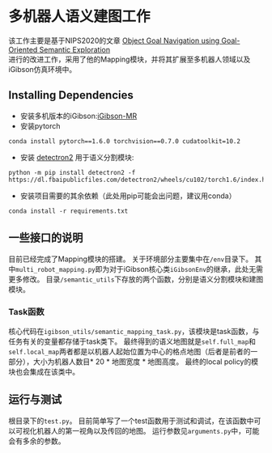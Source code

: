 # 多机器人语义建图工作
该工作主要是基于NIPS2020的文章
[Object Goal Navigation using Goal-Oriented Semantic Exploration](https://arxiv.org/pdf/2007.00643.pdf)<br />
进行的改进工作，采用了他的Mapping模块，并将其扩展至多机器人领域以及iGibson仿真环境中。

## Installing Dependencies
- 安装多机版本的iGibson:[iGibson-MR](https://github.com/vsislab/iGibson-MR)
- 安装pytorch
```
conda install pytorch==1.6.0 torchvision==0.7.0 cudatoolkit=10.2 
```

- 安装 [detectron2](https://github.com/facebookresearch/detectron2/) 用于语义分割模块:
```
python -m pip install detectron2 -f https://dl.fbaipublicfiles.com/detectron2/wheels/cu102/torch1.6/index.html 
```
- 安装项目需要的其余依赖（此处用pip可能会出问题，建议用conda）
```
conda install -r requirements.txt
```

## 一些接口的说明
目前已经完成了Mapping模块的搭建。
关于环境部分主要集中在`/env`目录下。
其中`multi_robot_mapping.py`即为对于iGibson核心类`iGibsonEnv`的继承，此处无需更多修改。
目录`/semantic_utils`下存放的两个函数，分别是语义分割模块和建图模块。

### Task函数
核心代码在`igibson_utils/semantic_mapping_task.py`，该模块是task函数，与任务有关的变量都存储于task类下。
最终得到的语义地图就是`self.full_map`和`self.local_map`两者都是以机器人起始位置为中心的格点地图（后者是前者的一部分），大小为机器人数目* 20 * 地图宽度 * 地图高度。
最终的local policy的模块也会集成在该类中。

## 运行与测试
根目录下的`test.py`。
目前简单写了一个test函数用于测试和调试，在该函数中可以可视化机器人的第一视角以及传回的地图。
运行参数见`arguments.py`中，可能会有多余的参数。

